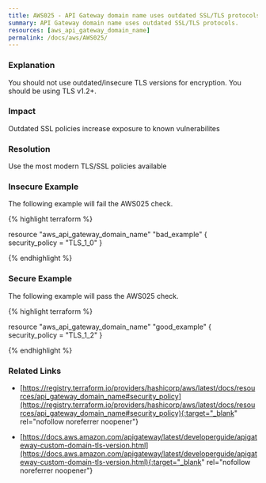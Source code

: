 ```yaml
---
title: AWS025 - API Gateway domain name uses outdated SSL/TLS protocols.
summary: API Gateway domain name uses outdated SSL/TLS protocols. 
resources: [aws_api_gateway_domain_name] 
permalink: /docs/aws/AWS025/
---
```

### Explanation


You should not use outdated/insecure TLS versions for encryption. You should be using TLS v1.2+.


### Impact
Outdated SSL policies increase exposure to known vulnerabilites

### Resolution
Use the most modern TLS/SSL policies available



### Insecure Example

The following example will fail the AWS025 check.

{% highlight terraform %}

resource "aws_api_gateway_domain_name" "bad_example" {
	security_policy = "TLS_1_0"
}

{% endhighlight %}



### Secure Example

The following example will pass the AWS025 check.

{% highlight terraform %}

resource "aws_api_gateway_domain_name" "good_example" {
	security_policy = "TLS_1_2"
}

{% endhighlight %}



### Related Links


- [https://registry.terraform.io/providers/hashicorp/aws/latest/docs/resources/api_gateway_domain_name#security_policy](https://registry.terraform.io/providers/hashicorp/aws/latest/docs/resources/api_gateway_domain_name#security_policy){:target="_blank" rel="nofollow noreferrer noopener"}

- [https://docs.aws.amazon.com/apigateway/latest/developerguide/apigateway-custom-domain-tls-version.html](https://docs.aws.amazon.com/apigateway/latest/developerguide/apigateway-custom-domain-tls-version.html){:target="_blank" rel="nofollow noreferrer noopener"}


